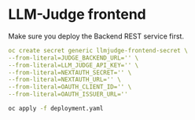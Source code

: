 # LLM-Judge frontend

Make sure you deploy the Backend REST service first.

```yaml
oc create secret generic llmjudge-frontend-secret \
--from-literal=JUDGE_BACKEND_URL='' \
--from-literal=LLM_JUDGE_API_KEY='' \
--from-literal=NEXTAUTH_SECRET='' \
--from-literal=NEXTAUTH_URL='' \
--from-literal=OAUTH_CLIENT_ID='' \
--from-literal=OAUTH_ISSUER_URL=''
```

```sh
oc apply -f deployment.yaml
```